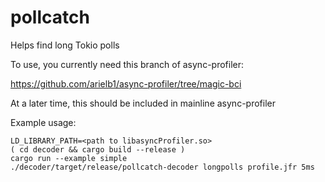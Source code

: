 # pollcatch

Helps find long Tokio polls

To use, you currently need this branch of async-profiler:

https://github.com/arielb1/async-profiler/tree/magic-bci

At a later time, this should be included in mainline async-profiler

Example usage:
```
LD_LIBRARY_PATH=<path to libasyncProfiler.so>
( cd decoder && cargo build --release )
cargo run --example simple
./decoder/target/release/pollcatch-decoder longpolls profile.jfr 5ms
```
